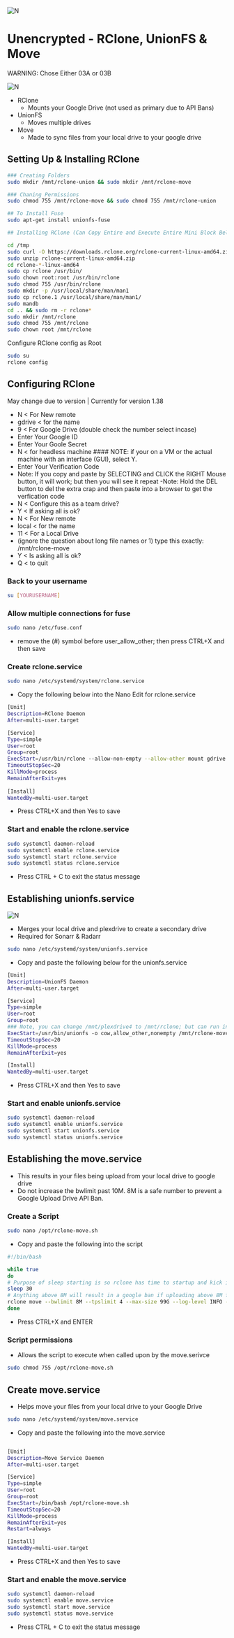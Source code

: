 ![N](https://preview.ibb.co/gdXE0m/Snip20171029_22.png)

# Unencrypted - RClone, UnionFS & Move
WARNING: Chose Either 03A or 03B

![N](https://camo.githubusercontent.com/f77b6479ad8f227f62675fe0c761e4eb207c561d/68747470733a2f2f72636c6f6e652e6f72672f696d672f72636c6f6e652d313230783132302e706e67)

- RClone
  - Mounts your Google Drive (not used as primary due to API Bans)
- UnionFS
  - Moves multiple drives
- Move
  - Made to sync files from your local drive to your google drive

## Setting Up & Installing RClone

```sh
### Creating Folders
sudo mkdir /mnt/rclone-union && sudo mkdir /mnt/rclone-move

### Chaning Permissions
sudo chmod 755 /mnt/rclone-move && sudo chmod 755 /mnt/rclone-union

## To Install Fuse
sudo apt-get install unionfs-fuse

## Installing RClone (Can Copy Entire and Execute Entire Mini Block Below)

cd /tmp
sudo curl -O https://downloads.rclone.org/rclone-current-linux-amd64.zip
sudo unzip rclone-current-linux-amd64.zip
cd rclone-*-linux-amd64
sudo cp rclone /usr/bin/
sudo chown root:root /usr/bin/rclone
sudo chmod 755 /usr/bin/rclone
sudo mkdir -p /usr/local/share/man/man1
sudo cp rclone.1 /usr/local/share/man/man1/
sudo mandb
cd .. && sudo rm -r rclone*
sudo mkdir /mnt/rclone
sudo chmod 755 /mnt/rclone
sudo chown root /mnt/rclone
```

Configure RClone config as Root 

```sh
sudo su
rclone config
```

## Configuring RClone
May change due to version | Currently for version 1.38

- N < For New remote 
- gdrive < for the name
- 9 < For Google Drive (double check the number select incase)
- Enter Your Google ID
- Enter Your Goole Secret
- N < for headless machine #### NOTE: if your on a VM or the actual machine with an interface (GUI), select Y.  
- Enter Your Verification Code
 - Note: If you copy and paste by SELECTING and CLICK the RIGHT Mouse button, it will work; but then you will see it repeat
 -Note: Hold the DEL button to del the extra crap and then paste into a browser to get the verfication code
- N < Configure this as a team drive?
- Y < If asking all is ok?
- N < For New remote
- local < for the name
- 11 < For a Local Drive
- (ignore the question about long file names or 1) type this exactly: /mnt/rclone-move
- Y < Is asking all is ok?
- Q < to quit

### Back to your username

```sh
su [YOURUSERNAME]
```

### Allow multiple connections for fuse

```sh
sudo nano /etc/fuse.conf
```
- remove the (#) symbol before user_allow_other; then press CTRL+X and then save

### Create rclone.service

```sh
sudo nano /etc/systemd/system/rclone.service
```

- Copy the following below into the Nano Edit for rclone.service

```sh
[Unit]
Description=RClone Daemon
After=multi-user.target

[Service]
Type=simple
User=root
Group=root
ExecStart=/usr/bin/rclone --allow-non-empty --allow-other mount gdrive: /mnt/rclone --bwlimit 8650k --size-only
TimeoutStopSec=20
KillMode=process
RemainAfterExit=yes
 
[Install]
WantedBy=multi-user.target
```

- Press CTRL+X and then Yes to save

### Start and enable the rclone.service

```sh
sudo systemctl daemon-reload
sudo systemctl enable rclone.service
sudo systemctl start rclone.service
sudo systemctl status rclone.service
```

- Press CTRL + C to exit the status message

## Establishing unionfs.service

![N](http://icons.iconarchive.com/icons/hopstarter/hard-drive/72/Device-Hard-Drive-Mac-icon.png)

- Merges your local drive and plexdrive to create a secondary drive
- Required for Sonarr & Radarr

```sh
sudo nano /etc/systemd/system/unionfs.service
```

- Copy and paste the following below for the unionfs.service

```sh
[Unit]
Description=UnionFS Daemon
After=multi-user.target

[Service]
Type=simple
User=root
Group=root
### Note, you can change /mnt/plexdrive4 to /mnt/rclone; but can run into API bans with large libraries 
ExecStart=/usr/bin/unionfs -o cow,allow_other,nonempty /mnt/rclone-move=RW:/mnt/plexdrive4=RO /mnt/rclone-union
TimeoutStopSec=20
KillMode=process
RemainAfterExit=yes

[Install]
WantedBy=multi-user.target
```

- Press CTRL+X and then Yes to save

### Start and enable unionfs.service
```sh
sudo systemctl daemon-reload
sudo systemctl enable unionfs.service
sudo systemctl start unionfs.service
sudo systemctl status unionfs.service
```

## Establishing the move.service

- This results in your files being upload from your local drive to google drive
- Do not increase the bwlimit past 10M. 8M is a safe number to prevent a Google Upload Drive API Ban.

### Create a Script

```sh
sudo nano /opt/rclone-move.sh
```

- Copy and paste the following into the script

```sh
#!/bin/bash

while true
do
# Purpose of sleep starting is so rclone has time to startup and kick in
sleep 30
# Anything above 8M will result in a google ban if uploading above 8M for 24 hours
rclone move --bwlimit 8M --tpslimit 4 --max-size 99G --log-level INFO --stats 15s local:/mnt/rclone-move gdrive:/
done
```

- Press CTRL+X and ENTER 

### Script permissions

- Allows the script to execute when called upon by the move.serivce

```sh
sudo chmod 755 /opt/rclone-move.sh
```

## Create move.service
- Helps move your files from your local drive to your Google Drive

```sh
sudo nano /etc/systemd/system/move.service
```
- Copy and paste the following into the move.service

```sh

[Unit]
Description=Move Service Daemon
After=multi-user.target

[Service]
Type=simple
User=root
Group=root
ExecStart=/bin/bash /opt/rclone-move.sh
TimeoutStopSec=20
KillMode=process
RemainAfterExit=yes
Restart=always

[Install]
WantedBy=multi-user.target
```

- Press CTRL+X and then Yes to save

### Start and enable the move.service

```sh
sudo systemctl daemon-reload
sudo systemctl enable move.service
sudo systemctl start move.service
sudo systemctl status move.service
```

- Press CTRL + C to exit the status message
